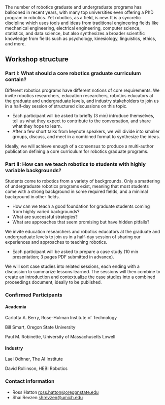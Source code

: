 The number of robotics graduate and undergraduate programs has ballooned in recent years, with many top universities even offering a PhD program in robotics. Yet robotics, as a field, is new. It is a syncretic discipline which uses tools and ideas from traditional engineering fields like mechanical engineering, electrical engineering, computer science, statistics, and data science, but also synthesizes a broader scientific knowledge from fields such as psychology, kinesiology, linguistics, ethics, and more.

## Workshop structure

### Part I: What should a core robotics graduate curriculum contain?

Different robotics programs have different notions of core requirements. We invite robotics researchers, education researchers, robotics educators at the graduate and undergraduate levels, and industry stakeholders to join us in a half-day session of structured discussions on this topic.
* Each participant will be asked to briefly (3 min) introduce themselves, tell us what they expect to contribute to the conversation, and share what they hope to learn.
* After a few short talks from keynote speakers, we will divide into smaller groups, discuss, and meet in a combined format to synthesize the ideas.

Ideally, we will achieve enough of a consensus to produce a multi-author publication defining a core curriculum for robotics graduate programs.

### Part II: How can we teach robotics to students with highly variable backgrounds?

Students come to robotics from a variety of backgrounds. Only a smattering of undergraduate robotics programs exist, meaning that most students come with a strong background in some required fields, and a minimal background in other fields. 
* How can we teach a good foundation for graduate students coming from highly varied backgrounds?
* What are successful strategies?
* What are approaches that seem promising but have hidden pitfalls? 

We invite education researchers and robotics educators at the graduate and undergraduate levels to join us in a half-day session of sharing our experiences and approaches to teaching robotics.
* Each participant will be asked to prepare a case study (10 min presentation; 3 pages PDF submitted in advance).

We will sort case studies into related sessions, each ending with a discussion to summarize lessons learned. The sessions will then combine to create an introduction and contextualize the case studies into a combined proceedings document, ideally to be published.

### Confirmed Participants

#### Academia

Carlotta A. Berry, Rose-Hulman Institute of Technology

Bill Smart, Oregon State University

Paul M. Robinette, University of Massachusetts Lowell


#### Industry

Lael Odhner, The AI Institute

David Rollinson, HEBI Robotics

### Contact information
- Ross Hatton ross.hatton@oregonstate.edu
- Shai Revzen shrevzen@umich.edu
